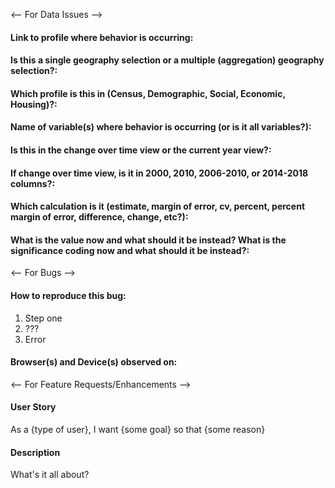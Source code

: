 <-- For Data Issues -->

#### Link to profile where behavior is occurring:

#### Is this a single geography selection or a multiple (aggregation) geography selection?:

#### Which profile is this in (Census, Demographic, Social, Economic, Housing)?:

#### Name of variable(s) where behavior is occurring (or is it all variables?):

#### Is this in the change over time view or the current year view?:

#### If change over time view, is it in 2000, 2010, 2006-2010, or 2014-2018 columns?:

#### Which calculation is it (estimate, margin of error, cv, percent, percent margin of error, difference, change, etc?):

#### What is the value now and what should it be instead? What is the significance coding now and what should it be instead?:

<-- For Bugs -->

#### How to reproduce this bug:

1. Step one
2. ???
3. Error

#### Browser(s) and Device(s) observed on:

<-- For Feature Requests/Enhancements -->

#### User Story
As a {type of user}, I want {some goal} so that {some reason}

#### Description
What's it all about?

<!-- Don't forget to add tags to this issue after you create it! -->
